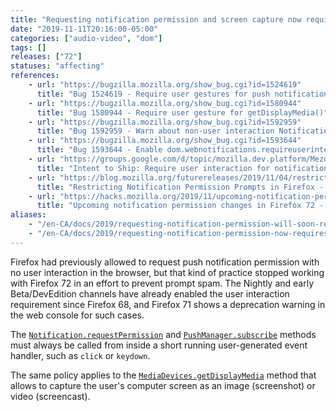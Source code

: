 ```yaml
---
title: "Requesting notification permission and screen capture now requires user interaction"
date: "2019-11-11T20:16:00-05:00"
categories: ["audio-video", "dom"]
tags: []
releases: ["72"]
statuses: "affecting"
references:
    - url: "https://bugzilla.mozilla.org/show_bug.cgi?id=1524619"
      title: "Bug 1524619 - Require user gestures for push notifications"
    - url: "https://bugzilla.mozilla.org/show_bug.cgi?id=1580944"
      title: "Bug 1580944 - Require user gesture for getDisplayMedia()"
    - url: "https://bugzilla.mozilla.org/show_bug.cgi?id=1592959"
      title: "Bug 1592959 - Warn about non-user interaction Notification requests"
    - url: "https://bugzilla.mozilla.org/show_bug.cgi?id=1593644"
      title: "Bug 1593644 - Enable dom.webnotifications.requireuserinteraction on Release"
    - url: "https://groups.google.com/d/topic/mozilla.dev.platform/Mezd5pLjnJU/discussion"
      title: "Intent to Ship: Require user interaction for notification permission prompts"
    - url: "https://blog.mozilla.org/futurereleases/2019/11/04/restricting-notification-permission-prompts-in-firefox/"
      title: "Restricting Notification Permission Prompts in Firefox - Future Releases"
    - url: "https://hacks.mozilla.org/2019/11/upcoming-notification-permission-changes-in-firefox-72/"
      title: "Upcoming notification permission changes in Firefox 72 - Mozilla Hacks"
aliases:
    - "/en-CA/docs/2019/requesting-notification-permission-will-soon-require-user-interaction/"
    - "/en-CA/docs/2019/requesting-notification-permission-now-requires-user-interaction/"
---
```

Firefox had previously allowed to request push notification permission with no user interaction in the browser, but that kind of practice stopped working with Firefox 72 in an effort to prevent prompt spam. The Nightly and early Beta/DevEdition channels have already enabled the user interaction requirement since Firefox 68, and Firefox 71 shows a deprecation warning in the web console for such cases.

The [`Notification.requestPermission`](https://developer.mozilla.org/docs/Web/API/Notification/requestPermission) and [`PushManager.subscribe`](https://developer.mozilla.org/docs/Web/API/PushManager/subscribe) methods must always be called from inside a short running user-generated event handler, such as `click` or `keydown`.

The same policy applies to the [`MediaDevices.getDisplayMedia`](https://developer.mozilla.org/docs/Web/API/MediaDevices/getDisplayMedia) method that allows to capture the user's computer screen as an image (screenshot) or video (screencast).
